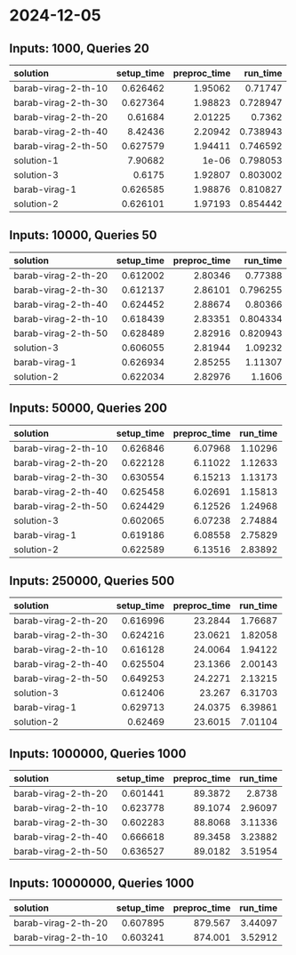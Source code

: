 # 2024-12-05

## Inputs: 1000, Queries 20

| solution            |   setup_time |   preproc_time |   run_time |
|:--------------------|-------------:|---------------:|-----------:|
| barab-virag-2-th-10 |     0.626462 |        1.95062 |   0.71747  |
| barab-virag-2-th-30 |     0.627364 |        1.98823 |   0.728947 |
| barab-virag-2-th-20 |     0.61684  |        2.01225 |   0.7362   |
| barab-virag-2-th-40 |     8.42436  |        2.20942 |   0.738943 |
| barab-virag-2-th-50 |     0.627579 |        1.94411 |   0.746592 |
| solution-1          |     7.90682  |        1e-06   |   0.798053 |
| solution-3          |     0.6175   |        1.92807 |   0.803002 |
| barab-virag-1       |     0.626585 |        1.98876 |   0.810827 |
| solution-2          |     0.626101 |        1.97193 |   0.854442 |

## Inputs: 10000, Queries 50

| solution            |   setup_time |   preproc_time |   run_time |
|:--------------------|-------------:|---------------:|-----------:|
| barab-virag-2-th-20 |     0.612002 |        2.80346 |   0.77388  |
| barab-virag-2-th-30 |     0.612137 |        2.86101 |   0.796255 |
| barab-virag-2-th-40 |     0.624452 |        2.88674 |   0.80366  |
| barab-virag-2-th-10 |     0.618439 |        2.83351 |   0.804334 |
| barab-virag-2-th-50 |     0.628489 |        2.82916 |   0.820943 |
| solution-3          |     0.606055 |        2.81944 |   1.09232  |
| barab-virag-1       |     0.626934 |        2.85255 |   1.11307  |
| solution-2          |     0.622034 |        2.82976 |   1.1606   |

## Inputs: 50000, Queries 200

| solution            |   setup_time |   preproc_time |   run_time |
|:--------------------|-------------:|---------------:|-----------:|
| barab-virag-2-th-10 |     0.626846 |        6.07968 |    1.10296 |
| barab-virag-2-th-20 |     0.622128 |        6.11022 |    1.12633 |
| barab-virag-2-th-30 |     0.630554 |        6.15213 |    1.13173 |
| barab-virag-2-th-40 |     0.625458 |        6.02691 |    1.15813 |
| barab-virag-2-th-50 |     0.624429 |        6.12526 |    1.24968 |
| solution-3          |     0.602065 |        6.07238 |    2.74884 |
| barab-virag-1       |     0.619186 |        6.08558 |    2.75829 |
| solution-2          |     0.622589 |        6.13516 |    2.83892 |

## Inputs: 250000, Queries 500

| solution            |   setup_time |   preproc_time |   run_time |
|:--------------------|-------------:|---------------:|-----------:|
| barab-virag-2-th-20 |     0.616996 |        23.2844 |    1.76687 |
| barab-virag-2-th-30 |     0.624216 |        23.0621 |    1.82058 |
| barab-virag-2-th-10 |     0.616128 |        24.0064 |    1.94122 |
| barab-virag-2-th-40 |     0.625504 |        23.1366 |    2.00143 |
| barab-virag-2-th-50 |     0.649253 |        24.2271 |    2.13215 |
| solution-3          |     0.612406 |        23.267  |    6.31703 |
| barab-virag-1       |     0.629713 |        24.0375 |    6.39861 |
| solution-2          |     0.62469  |        23.6015 |    7.01104 |

## Inputs: 1000000, Queries 1000

| solution            |   setup_time |   preproc_time |   run_time |
|:--------------------|-------------:|---------------:|-----------:|
| barab-virag-2-th-20 |     0.601441 |        89.3872 |    2.8738  |
| barab-virag-2-th-10 |     0.623778 |        89.1074 |    2.96097 |
| barab-virag-2-th-30 |     0.602283 |        88.8068 |    3.11336 |
| barab-virag-2-th-40 |     0.666618 |        89.3458 |    3.23882 |
| barab-virag-2-th-50 |     0.636527 |        89.0182 |    3.51954 |

## Inputs: 10000000, Queries 1000

| solution            |   setup_time |   preproc_time |   run_time |
|:--------------------|-------------:|---------------:|-----------:|
| barab-virag-2-th-20 |     0.607895 |        879.567 |    3.44097 |
| barab-virag-2-th-10 |     0.603241 |        874.001 |    3.52912 |